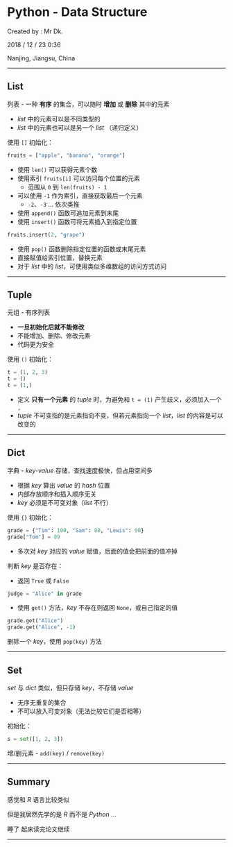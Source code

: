 # Python - Data Structure

Created by : Mr Dk.

2018 / 12 / 23 0:36

Nanjing, Jiangsu, China

---

## List

列表 - 一种 __有序__ 的集合，可以随时 __增加__ 或 __删除__ 其中的元素

* _list_ 中的元素可以是不同类型的
* _list_ 中的元素也可以是另一个 _list_ （递归定义）

使用 `[]` 初始化：

```python
fruits = ["apple", "banana", "orange"]
```

* 使用 `len()` 可以获得元素个数
* 使用索引 `fruits[i]` 可以访问每个位置的元素
  * 范围从 `0` 到 `len(fruits) - 1`
* 可以使用 `-1` 作为索引，直接获取最后一个元素
  * `-2`、`-3` ... 依次类推
* 使用 `append()` 函数可追加元素到末尾
* 使用 `insert()` 函数可将元素插入到指定位置

```python
fruits.insert(2, "grape")
```

* 使用 `pop()` 函数删除指定位置的函数或末尾元素
* 直接赋值给索引位置，替换元素
* 对于 _list_ 中的 _list_，可使用类似多维数组的访问方式访问

---

## Tuple

元组 - 有序列表

* __一旦初始化后就不能修改__
* 不能增加、删除、修改元素
* 代码更为安全

使用 `()` 初始化：

```python
t = (1, 2, 3)
t = ()
t = (1,)
```

* 定义 __只有一个元素__ 的 _tuple_ 时，为避免和 `t = (1)` 产生歧义，必须加入一个 `,`
* _tuple_ 不可变指的是元素指向不变，但若元素指向一个 _list_，_list_ 的内容是可以改变的

---

## Dict

字典 - _key-value_ 存储，查找速度极快，但占用空间多

* 根据 _key_ 算出 _value_ 的 _hash_ 位置
* 内部存放顺序和插入顺序无关
* _key_ 必须是不可变对象（_list_ 不行）

使用 `{}` 初始化：

```python
grade = {"Tim": 100, "Sam": 80, "Lewis": 90}
grade["Tom"] = 89
```

* 多次对 _key_ 对应的 _value_ 赋值，后面的值会把前面的值冲掉

判断 _key_ 是否存在：

* 返回 `True` 或 `False`

```python
judge = "Alice" in grade
```

* 使用 `get()` 方法，_key_ 不存在则返回 `None`，或自己指定的值

```python
grade.get("Alice")
grade.get("Alice", -1)
```

删除一个 _key_，使用 `pop(key)` 方法

---

## Set

_set_ 与 _dict_ 类似，但只存储 _key_，不存储 _value_

* 无序无重复的集合
* 不可以放入可变对象（无法比较它们是否相等）

初始化：

```python
s = set([1, 2, 3])
```

增/删元素 - `add(key)` / `remove(key)`

---

## Summary

感觉和 _R_ 语言比较类似

但是我居然先学的是 _R_ 而不是 _Python_ ...

睡了 起床读完论文继续

---

